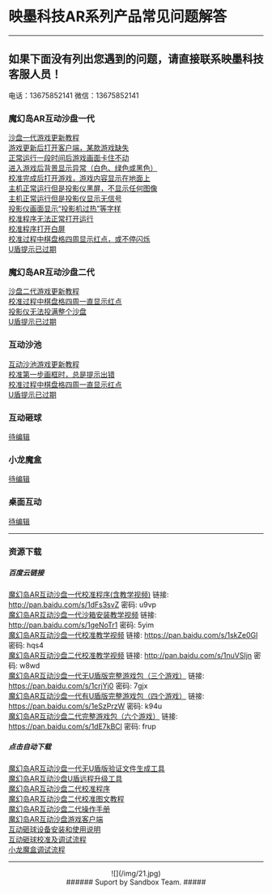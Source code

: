 # 映墨科技AR系列产品常见问题解答 #

----------

## 如果下面没有列出您遇到的问题，请直接联系映墨科技客服人员！ #
电话：13675852141 微信：13675852141

### 魔幻岛AR互动沙盘一代 ###

[沙盘一代游戏更新教程](MagicIsland-Update-Q2.html "图文教程")    
[游戏更新后打开客户端，某款游戏缺失](MagicIsland-Update-Q1.html "游戏缺失")   
[正常运行一段时间后游戏画面卡住不动](MagicIsland-Kinect-Q1.html "游戏画面卡死")   
[进入游戏后背景显示异常（白色、绿色或黑色）](MagicIsland-Kinect-Q2.html "游戏背景显示异常")   
[校准完成后打开游戏，游戏内容显示在地面上](MagicIsland-Calibration-Q1.html "游戏内容显示在地面上")   
[主机正常运行但是投影仪黑屏，不显示任何图像](MagicIsland-Projector-Q1.html "投影仪黑屏")   
[主机正常运行但是投影仪显示无信号](MagicIsland-Projector-Q2.html "投影仪显示无信号")   
[投影仪画面显示“投影机过热”等字样](MagicIsland-Projector-Q3.html "投影机过热")   
[校准程序无法正常打开运行](MagicIsland-Calibration-Q2.html "校准程序无法正常打开运行")   
[校准程序打开白屏](MagicIsland-Kinect-Q3.html "校准程序打开白屏")   
[校准过程中棋盘格四周显示红点，或不停闪烁](MagicIsland-Kinect-Q4.html "棋盘格四周显示红点，或不停闪烁")     
[U盾提示已过期](MagicIsland-Dongle-Q1.html "U盾提示已过期")   

### 魔幻岛AR互动沙盘二代 ###

[沙盘二代游戏更新教程](MagicIsland-Update-Q3.html "图文教程")      
[校准过程中棋盘格四周一直显示红点](MagicIsland-Calibration-Q3.html "棋盘格四周一直显示红点")  
[投影仪无法投满整个沙盘](MagicIsland-Projector-Q4.html "投影仪无法投满整个沙盘")   
[U盾提示已过期](MagicIsland-Dongle-Q2.html "U盾提示已过期")

### 互动沙池 ###

[互动沙池游戏更新教程](MagicIsland-Update-Q3.html "图文教程")  
[校准第一步画框时，总是提示出错](SandPool-calibration-Q1.html "校准第一步画框时，总是提示出错")   
[校准过程中棋盘格四周一直显示红点](SandPool-calibration-Q2.html "棋盘格四周一直显示红点")  
[U盾提示已过期](MagicIsland-Dongle-Q2.html "U盾提示已过期") 

### 互动砸球 ###
[待编辑](待编辑 "待编辑")   

### 小龙魔盒 ###
[待编辑](待编辑 "待编辑") 

### 桌面互动 ###
[待编辑](待编辑 "待编辑")

---------------------------------
### 资源下载 ###
##### 百度云链接 ######
[魔幻岛AR互动沙盘一代校准程序(含教学视频)]("") 链接: http://pan.baidu.com/s/1dFs3svZ 密码: u9vp   
[魔幻岛AR互动沙盘一代沙箱安装教学视频]("") 链接: http://pan.baidu.com/s/1geNoTr1 密码: 5yim   
[魔幻岛AR互动沙盘一代校准教学视频]("") 链接: https://pan.baidu.com/s/1skZe0Gl 密码: hqs4   
[魔幻岛AR互动沙盘二代校准教学视频]("") 链接: http://pan.baidu.com/s/1nuVSIjn 密码: w8wd   
[魔幻岛AR互动沙盘一代无U盾版完整游戏包（三个游戏）]("") 链接: https://pan.baidu.com/s/1crjYj0 密码: 7gjx   
[魔幻岛AR互动沙盘一代有U盾版完整游戏包（四个游戏）]("") 链接: https://pan.baidu.com/s/1eSzPrzW 密码: k94u   
[魔幻岛AR互动沙盘二代完整游戏包（六个游戏）]("") 链接: https://pan.baidu.com/s/1dE7kBCl 密码: frup     
 

##### 点击自动下载 #####
[魔幻岛AR互动沙盘一代无U盾版验证文件生成工具](/attachment/sandbox/keyGenerator.zip "魔幻岛AR互动沙盘一代无U盾版验证文件生成工具")   
[魔幻岛AR互动沙盘U盾远程升级工具](/attachment/sandbox/dongleUpdate_v1.0.0.5.zip "魔幻岛AR互动沙盘U盾远程升级工具")   
[魔幻岛AR互动沙盘二代校准程序](/attachment/sandbox/魔幻岛沙盘二代校准软件1.1.zip "魔幻岛AR互动沙盘二代校准程序")   
[魔幻岛AR互动沙盘二代校准图文教程](/attachment/sandbox/魔幻岛二代校准图文教程.pdf "魔幻岛AR互动沙盘二代校准图文教程")   
[魔幻岛AR互动沙盘二代操作手册](/attachment/sandbox/魔幻岛AR互动沙盘二代操作手册.pdf "魔幻岛AR互动沙盘二代操作手册")           
[魔幻岛AR互动沙盘游戏客户端](/attachment/sandbox/魔幻岛客户端单机版.exe "AR魔幻岛游戏客户端")  
[互动砸球设备安装和使用说明](/attachment/sandbox/互动砸球设备安装和使用说明.pdf "互动砸球设备安装和使用说明")   
[互动砸球校准及调试流程](/attachment/sandbox/互动砸球校准及调试流程.pdf "互动砸球校准及调试流程")  
[小龙魔盒调试流程](/attachment/sandbox/小龙魔盒调试流程.pdf "小龙魔盒调试流程")


---------------------------------

<center> ![](/img/21.jpg) </center>

<center> 
###### Suport by Sandbox Team. #####
</center>

